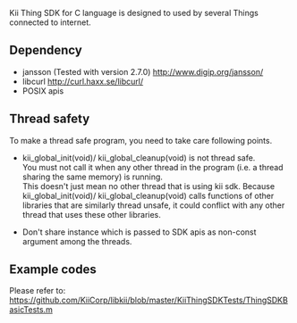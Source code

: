 Kii Thing SDK for C language is designed to used by several Things connected to internet.

## Dependency
- jansson (Tested with version 2.7.0)
    http://www.digip.org/jansson/
- libcurl
    http://curl.haxx.se/libcurl/
- POSIX apis

## Thread safety
To make a thread safe program, you need to take care following points.
- kii_global_init(void)/ kii_global_cleanup(void) is not thread safe.<br>
  You must not call it when any other thread in the program (i.e. a thread sharing the same memory) is running.<br>
  This doesn't just mean no other thread that is using kii sdk. Because kii_global_init(void)/ kii_global_cleanup(void) calls functions of other libraries that are similarly thread unsafe, it could conflict with any other thread that uses these other libraries.

- Don't share instance which is passed to SDK apis as non-const argument among the threads.

## Example codes
Please refer to:
https://github.com/KiiCorp/libkii/blob/master/KiiThingSDKTests/ThingSDKBasicTests.m
